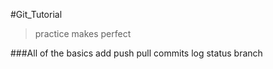 #Git_Tutorial
>practice makes perfect

###All of the basics
add
push
pull
commits
log
status
branch

